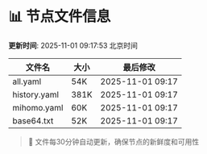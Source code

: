 # 📊 节点文件信息

**更新时间**: 2025-11-01 09:17:53 北京时间

| 文件名 | 大小 | 最后修改 |
|--------|------|----------|
| all.yaml | 54K | 2025-11-01 09:17 |
| history.yaml | 381K | 2025-11-01 09:17 |
| mihomo.yaml | 60K | 2025-11-01 09:17 |
| base64.txt | 52K | 2025-11-01 09:17 |

> 🔄 文件每30分钟自动更新，确保节点的新鲜度和可用性
